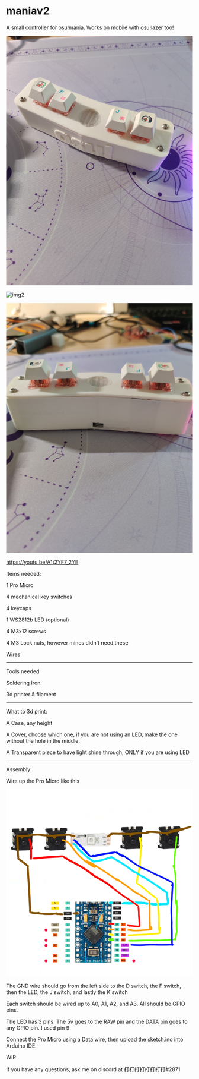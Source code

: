 # maniav2
A small controller for osu!mania. Works on mobile with osu!lazer too!

![img1](https://github.com/ark2000k/maniav2/blob/main/images/IMG_20230418_165052.jpg?raw=true)

![img2](https://github.com/ark2000k/maniav2/blob/main/images/IMG_20230418_165057.jpg?raw=true)

![img3](https://github.com/ark2000k/maniav2/blob/main/images/IMG_20230418_165104.jpg?raw=true)

https://youtu.be/A1t2YF7_2YE

Items needed:

1 Pro Micro

4 mechanical key switches

4 keycaps

1 WS2812b LED (optional)

4 M3x12 screws

4 M3 Lock nuts, however mines didn't need these

Wires

----------------------------

Tools needed:

Soldering Iron

3d printer & filament

----------------------------

What to 3d print:

A Case, any height

A Cover, choose which one, if you are not using an LED, make the one without the hole in the middle.

A Transparent piece to have light shine through, ONLY if you are using LED

----------------------------

Assembly:

Wire up the Pro Micro like this

![img](https://github.com/ark2000k/maniav2/blob/main/images/Untitled30_20230319204649.png?raw=true)

The GND wire should go from the left side to the D switch, the F switch, then the LED, the J switch, and lastly the K switch

Each switch should be wired up to A0, A1, A2, and A3. All should be GPIO pins.

The LED has 3 pins. The 5v goes to the RAW pin and the DATA pin goes to any GPIO pin. I used pin 9

Connect the Pro Micro using a Data wire, then upload the sketch.ino into Arduino IDE.

WIP

If you have any questions, ask me on discord at 打打打打打打打打#2871
